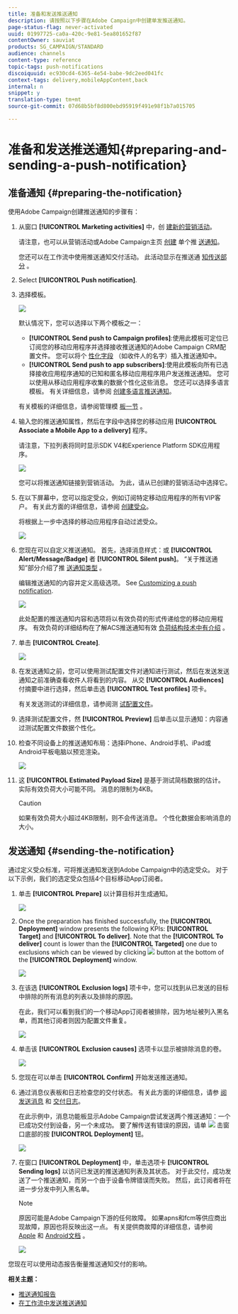 ```yaml
---
title: 准备和发送推送通知
description: 请按照以下步骤在Adobe Campaign中创建单发推送通知。
page-status-flag: never-activated
uuid: 01997725-ca0a-420c-9e81-5ea801652f87
contentOwner: sauviat
products: SG_CAMPAIGN/STANDARD
audience: channels
content-type: reference
topic-tags: push-notifications
discoiquuid: ec930cd4-6365-4e54-babe-9dc2eed041fc
context-tags: delivery,mobileAppContent,back
internal: n
snippet: y
translation-type: tm+mt
source-git-commit: 07d68b5bf8d800ebd95919f491e98f1b7a015705

---
```



# 准备和发送推送通知{#preparing-and-sending-a-push-notification}

## 准备通知 {#preparing-the-notification}

使用Adobe Campaign创建推送通知的步骤有：

1. 从窗口 **[!UICONTROL Marketing activities]** 中，创 [建新的营销活动](../../start/using/marketing-activities.md#creating-a-marketing-activity)。

   请注意，也可以从营销活动或Adobe Campaign主页 [创建](../../start/using/marketing-activities.md#creating-a-marketing-activity) 单个推 [送通知](../../start/using/interface-description.md#home-page)。

   您还可以在工作流中使用推送通知交付活动。 此活动显示在推送通 [知传送部分](../../automating/using/push-notification-delivery.md) 。

1. Select **[!UICONTROL Push notification]**.
1. 选择模板。

   ![](assets/push_notif_type.png)

   默认情况下，您可以选择以下两个模板之一：

   * **[!UICONTROL Send push to Campaign profiles]**:使用此模板可定位已订阅您的移动应用程序并选择接收推送通知的Adobe Campaign CRM配置文件。 您可以将个 [性化字段](../../designing/using/personalization.md#inserting-a-personalization-field) （如收件人的名字）插入推送通知中。
   * **[!UICONTROL Send push to app subscribers]**:使用此模板向所有已选择接收应用程序通知的已知和匿名移动应用程序用户发送推送通知。 您可以使用从移动应用程序收集的数据个性化这些消息。
   您还可以选择多语言模板。 有关详细信息，请参阅 [创建多语言推送通知](../../channels/using/creating-a-multilingual-push-notification.md)。

   有关模板的详细信息，请参阅管理模 [板一节](../../start/using/marketing-activity-templates.md) 。

1. 输入您的推送通知属性，然后在字段中选择您的移动应用 **[!UICONTROL Associate a Mobile App to a delivery]** 程序。

   请注意，下拉列表将同时显示SDK V4和Experience Platform SDK应用程序。

   ![](assets/push_notif_properties.png)

   您可以将推送通知链接到营销活动。 为此，请从已创建的营销活动中选择它。

1. 在以下屏幕中，您可以指定受众，例如订阅特定移动应用程序的所有VIP客户。 有关此方面的详细信息，请参阅 [创建受众](../../audiences/using/creating-audiences.md)。

   将根据上一步中选择的移动应用程序自动过滤受众。

   ![](assets/push_notif_audience.png)

1. 您现在可以自定义推送通知。 首先，选择消息样式：或 **[!UICONTROL Alert/Message/Badge]** 者 **[!UICONTROL Silent push]**。 “关于推送通知”部分介绍了推 [送通知类型](../../channels/using/about-push-notifications.md) 。

   编辑推送通知的内容并定义高级选项。 See [Customizing a push notification](../../channels/using/customizing-a-push-notification.md).

   ![](assets/push_notif_content.png)

   此处配置的推送通知内容和选项将以有效负荷的形式传递给您的移动应用程序。 有效负荷的详细结构在了解ACS推送通知有效 [负荷结构技术中有介绍](https://helpx.adobe.com/campaign/kb/understanding-campaign-standard-push-notifications-payload-struc.html) 。

1. 单击 **[!UICONTROL Create]**.

   ![](assets/push_notif_content_2.png)

1. 在发送通知之前，您可以使用测试配置文件对通知进行测试，然后在发送发送通知之前准确查看收件人将看到的内容。 从交 **[!UICONTROL Audiences]** 付摘要中进行选择，然后单击选 **[!UICONTROL Test profiles]** 项卡。

   有关发送测试的详细信息，请参阅测 [试配置文件](../../sending/using/sending-proofs.md)。

1. 选择测试配置文件，然 **[!UICONTROL Preview]** 后单击以显示通知：内容通过测试配置文件数据个性化。
1. 检查不同设备上的推送通知布局：选择iPhone、Android手机、iPad或Android平板电脑以预览渲染。

   ![](assets/push_notif_preview.png)

1. 这 **[!UICONTROL Estimated Payload Size]** 是基于测试简档数据的估计。 实际有效负荷大小可能不同。 消息的限制为4KB。

   >[!CAUTION]
   >
   >如果有效负荷大小超过4KB限制，则不会传送消息。 个性化数据会影响消息的大小。

## 发送通知 {#sending-the-notification}

通过定义受众标准，可将推送通知发送到Adobe Campaign中的选定受众。 对于以下示例，我们的选定受众包括4个目标移动App订阅者。

1. 单击 **[!UICONTROL Prepare]** 以计算目标并生成通知。

   ![](assets/push_send_1.png)

1. Once the preparation has finished successfully, the **[!UICONTROL Deployment]** window presents the following KPIs: **[!UICONTROL Target]** and **[!UICONTROL To deliver]**. Note that the **[!UICONTROL To deliver]** count is lower than the **[!UICONTROL Targeted]** one due to exclusions which can be viewed by clicking ![](assets/lp_link_properties.png) button at the bottom of the **[!UICONTROL Deployment]** window.

   ![](assets/push_send_2.png)

1. 在该选 **[!UICONTROL Exclusion logs]** 项卡中，您可以找到从已发送的目标中排除的所有消息的列表以及排除的原因。

   在此，我们可以看到我们的一个移动App订阅者被排除，因为地址被列入黑名单，而其他订阅者则因为配置文件重复。

   ![](assets/push_send_5.png)

1. 单击该 **[!UICONTROL Exclusion causes]** 选项卡以显示被排除消息的卷。

   ![](assets/push_send_7.png)

1. 您现在可以单击 **[!UICONTROL Confirm]** 开始发送推送通知。
1. 通过消息仪表板和日志检查您的交付状态。 有关此方面的详细信息，请参 [阅发送消息](../../sending/using/confirming-the-send.md) 和 [交付日志](../../sending/using/monitoring-a-delivery.md#delivery-logs)。

   在此示例中，消息功能板显示Adobe Campaign尝试发送两个推送通知：一个已成功交付到设备，另一个未成功。 要了解传送有错误的原因，请单 ![](assets/lp_link_properties.png) 击窗口底部的按 **[!UICONTROL Deployment]** 钮。

   ![](assets/push_send_4.png)

1. 在窗口 **[!UICONTROL Deployment]** 中，单击选项卡 **[!UICONTROL Sending logs]** 以访问已发送的推送通知列表及其状态。 对于此交付，成功发送了一个推送通知，而另一个由于设备令牌错误而失败。 然后，此订阅者将在进一步分发中列入黑名单。

   >[!NOTE]
   >
   >原因可能是Adobe Campaign下游的任何故障。 如果apns和fcm等供应商出现故障，原因也将反映出这一点。 有关提供商故障的详细信息，请参阅 [Apple](https://developer.apple.com/library/content/documentation/NetworkingInternet/Conceptual/RemoteNotificationsPG/CommunicatingwithAPNs.html) 和 [Android文档](https://firebase.google.com/docs/cloud-messaging/http-server-ref) 。

   ![](assets/push_send_6.png)

您现在可以使用动态报告衡量推送通知交付的影响。

**相关主题：**

* [推送通知报告](../../reporting/using/push-notification-report.md)
* [在工作流中发送推送通知](../../automating/using/push-notification-delivery.md)

